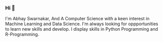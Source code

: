 ### Hi  👋
I'm Abhay Swarnakar, And A Computer Science with a keen interest in Machine Learning and Data Science.
I'm always looking  for oppportunities to learn new skills and develop. I display skills in Python Programming and R-Programming.
